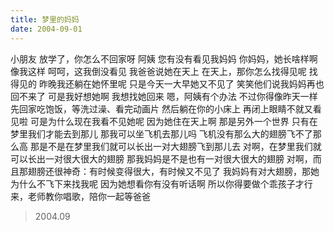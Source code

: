 ```yaml
---
title: 梦里的妈妈
date: 2004-09-01
---
```


小朋友
放学了，你怎么不回家呀<!--more-->
阿姨
您有没有看见我妈妈
你妈妈，她长啥样啊
像我这样
呵呵，这我倒没看见
我爸爸说她在天上
在天上，那你怎么找得见呢
找得见的
昨晚我还躺在她怀里呢
只是今天一大早她又不见了
笑笑他们说我妈妈再也回不来了
可是我好想她啊
我想找她回来
嗯，阿姨有个办法
不过你得像昨天一样
先回家吃饱饭，等洗过澡、看完动画片
然后躺在你的小床上
再闭上眼睛不就又看见啦
可是为什么现在我看不见她呢
因为她住在天上啊
那是另外一个世界
只有在梦里我们才能去到那儿
那我可以坐飞机去那儿吗
飞机没有那么大的翅膀飞不了那么高
那是不是在梦里我们就可以长出一对大翅膀飞到那儿去
对啊，在梦里我们就可以长出一对很大很大的翅膀
那我妈妈是不是也有一对很大很大的翅膀
对啊，而且那翅膀还很神奇：有时候变得很大，有时候又不见了 
我妈妈有对大翅膀，那她为什么不飞下来找我呢
因为她想看你有没有听话啊
所以你得要做个乖孩子才行
来，老师教你唱歌，陪你一起等爸爸

> 2004.09